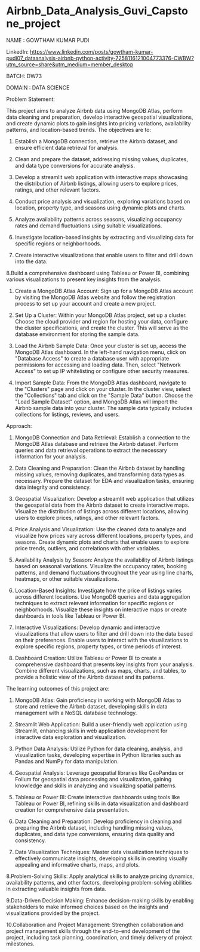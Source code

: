# Airbnb_Data_Analysis_Guvi_Capstone_project

NAME : GOWTHAM KUMAR PUDI

LinkedIn: https://www.linkedin.com/posts/gowtham-kumar-pudi07_dataanalysis-airbnb-python-activity-7258116121004773376-CWBW?utm_source=share&utm_medium=member_desktop

BATCH: DW73

DOMAIN : DATA SCIENCE

Problem Statement:

This project aims to analyze Airbnb data using MongoDB Atlas, perform data cleaning and preparation, develop interactive geospatial visualizations, and create dynamic plots to gain insights into pricing variations, availability patterns, and location-based trends. The objectives are to:

1. Establish a MongoDB connection, retrieve the Airbnb dataset, and ensure efficient data retrieval for analysis.
   
2. Clean and prepare the dataset, addressing missing values, duplicates, and data type conversions for accurate analysis.

3. Develop a streamlit web application with interactive maps showcasing the distribution of Airbnb listings, allowing users to explore prices, ratings, and other relevant factors.
   
4. Conduct price analysis and visualization, exploring variations based on location, property type, and seasons using dynamic plots and charts.
   
5. Analyze availability patterns across seasons, visualizing occupancy rates and demand fluctuations using suitable visualizations.
   
6. Investigate location-based insights by extracting and visualizing data for specific regions or neighborhoods.
   
7. Create interactive visualizations that enable users to filter and drill down into the data.

8.Build a comprehensive dashboard using Tableau or Power BI, combining various visualizations to present key insights from the analysis.

1. Create a MongoDB Atlas Account: Sign up for a MongoDB Atlas account by visiting the MongoDB Atlas website and follow the registration process to set up your account and create a new project.
   
2. Set Up a Cluster: Within your MongoDB Atlas project, set up a cluster. Choose the cloud provider and region for hosting your data, configure the cluster specifications, and create the cluster. This will serve as the database environment for storing the sample data.

3. Load the Airbnb Sample Data: Once your cluster is set up, access the MongoDB Atlas dashboard. In the left-hand navigation menu, click on "Database Access" to create a database user with appropriate permissions for accessing and loading data. Then, select "Network Access" to set up IP whitelisting or configure other security measures.
   
4. Import Sample Data: From the MongoDB Atlas dashboard, navigate to the "Clusters" page and click on your cluster. In the cluster view, select the "Collections" tab and click on the "Sample Data" button.
Choose the "Load Sample Dataset" option, and MongoDB Atlas will import the Airbnb sample data into your cluster. The sample data typically includes collections for listings, reviews, and users.

Approach: 

1. MongoDB Connection and Data Retrieval: Establish a connection to the MongoDB Atlas database and retrieve the Airbnb dataset. Perform queries and data retrieval operations to extract the necessary information for your analysis.
 
2. Data Cleaning and Preparation: Clean the Airbnb dataset by handling missing values, removing duplicates, and transforming data types as necessary. Prepare the dataset for EDA and visualization tasks, ensuring data integrity and consistency.
 
3. Geospatial Visualization: Develop a streamlit web application that utilizes  the geospatial data from the Airbnb dataset to create interactive maps. Visualize the distribution of listings across different locations, allowing users to explore prices, ratings, and other relevant factors.

4.  Price Analysis and Visualization: Use the cleaned data to analyze and visualize how prices vary across different locations, property types, and seasons. Create dynamic plots and charts that enable users to explore price trends, outliers, and correlations with other variables.
  
5. Availability Analysis by Season: Analyze the availability of Airbnb listings based on seasonal variations. Visualize the occupancy rates, booking patterns, and demand fluctuations throughout the year using line charts, heatmaps, or other suitable visualizations.
 
6. Location-Based Insights: Investigate how the price of listings varies across different locations. Use MongoDB queries and data aggregation techniques to extract relevant information for specific regions or neighborhoods. Visualize these insights on interactive maps or create dashboards in tools like Tableau or Power BI.
 
7. Interactive Visualizations: Develop dynamic and interactive visualizations that allow users to filter and drill down into the data based on their preferences. Enable users to interact with the visualizations to explore specific regions, property types, or time periods of interest.
 
8. Dashboard Creation: Utilize Tableau or Power BI to create a comprehensive dashboard that presents key insights from your analysis. Combine different visualizations, such as maps, charts, and tables, to provide a holistic view of the Airbnb dataset and its patterns.

The learning outcomes of this project are: 
1. MongoDB Atlas: Gain proficiency in working with MongoDB Atlas to store and retrieve the Airbnb dataset, developing skills in data management with a NoSQL database technology.

2. Streamlit Web Application: Build a user-friendly web application using Streamlit, enhancing skills in web application development for interactive data exploration and visualization.

3. Python Data Analysis: Utilize Python for data cleaning, analysis, and visualization tasks, developing expertise in Python libraries such as Pandas and NumPy for data manipulation.

4. Geospatial Analysis: Leverage geospatial libraries like GeoPandas or Folium for geospatial data processing and visualization, gaining knowledge and skills in analyzing and visualizing spatial patterns.

5. Tableau or Power BI: Create interactive dashboards using tools like Tableau or Power BI, refining skills in data visualization and dashboard creation for comprehensive data presentation.

6. Data Cleaning and Preparation: Develop proficiency in cleaning and preparing the Airbnb dataset, including handling missing values, duplicates, and data type conversions, ensuring data quality and consistency.

7. Data Visualization Techniques: Master data visualization techniques to effectively communicate insights, developing skills in creating visually appealing and informative charts, maps, and plots.

8.Problem-Solving Skills: Apply analytical skills to analyze pricing dynamics, availability patterns, and other factors, developing problem-solving abilities in extracting valuable insights from data.

9.Data-Driven Decision Making: Enhance decision-making skills by enabling stakeholders to make informed choices based on the insights and visualizations provided by the project.

10.Collaboration and Project Management: Strengthen collaboration and project management skills through the end-to-end development of the project, including task planning, coordination, and timely delivery of project milestones.
